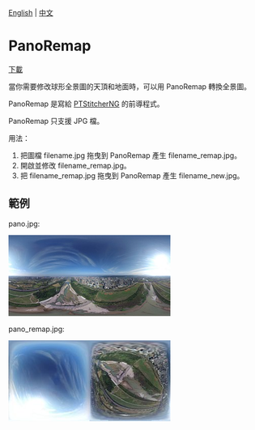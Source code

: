 [English](README.md) | [中文](README.zh.md)

# PanoRemap

[下載](https://github.com/znbang/panoremap/releases)
 
當你需要修改球形全景圖的天頂和地面時，可以用 PanoRemap 轉換全景圖。

PanoRemap 是寫給 [PTStitcherNG](http://webuser.hs-furtwangen.de/~dersch/PTStitcherNG/PTStitcherNG.html) 的前導程式。

PanoRemap 只支援 JPG 檔。

用法：
 1. 把圖檔 filename.jpg 拖曳到 PanoRemap 產生 filename_remap.jpg。
 2. 開啟並修改 filename_remap.jpg。
 3. 把 filename_remap.jpg 拖曳到 PanoRemap 產生 filename_new.jpg。

## 範例

pano.jpg:

![pano.jpg](images/pano.jpg?raw=true)

pano_remap.jpg:

![pano_remap.jpg](images/pano_remap.jpg?raw=true)
